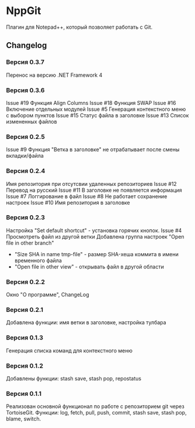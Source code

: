 # NppGit #
Плагин для Notepad++, который позволяет работать с Git.
## Changelog ##
### Версия 0.3.7 ###
Перенос на версию .NET Framework 4
### Версия 0.3.6 ###
Issue #19 Функция Align Columns
Issue #18 Функция SWAP
Issue #16 Включение отдельных модулей
Issue #5 Генерация контекстного меню с выбором пунктов
Issue #15 Статус файла в заголовке
Issue #13 Список измененных файлов
### Версия 0.2.5 ###
Issue #9 Функция "Ветка в заголовке" не отрабатывает после смены вкладки/файла
### Версия 0.2.4 ###
Имя репозитория при отсутсвии удаленных репозиториев
Issue #12 Перевод на русский
Issue #11 В заголовке не появляется информация
Issue #7 Логгирование в файл
Issue #8 Не работает сохранение настроек
Issue #10 Имя репозитория в заголовке
### Версия 0.2.3 ###
Настройка "Set default shortcut" - установка горячих кнопок.
Issue #4 Просмотреть файл из другой ветки
Добавлена группа настроек "Open file in other branch"
  - "Size SHA in name tmp-file" - размер SHA-хеша коммита в имени временного файла
  - "Open file in other view" - открывать файл в другой области
### Версия 0.2.2 ###
Окно "О программе", ChangeLog
### Версия 0.2.1 ###
Добавлена функции: имя ветки в заголовке, настройка тулбара
### Версия 0.1.3 ###
Генерация списка команд для контекстного меню
### Версия 0.1.2 ###
Добавлены функции: stash save, stash pop, repostatus
### Версия 0.1.1 ###
Реализован основной функционал по работе с репозиторием git через TortoiseGit.
Функции: log, fetch, pull, push, commit, stash save, stash pop, blame, switch.